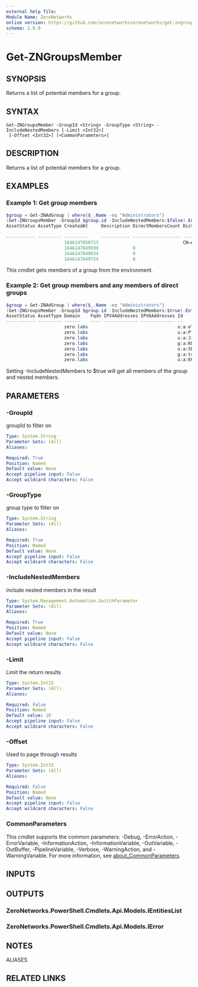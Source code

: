 ```yaml
---
external help file:
Module Name: ZeroNetworks
online version: https://github.com/zeronetworkszeronetworks/get-zngroupsmember
schema: 2.0.0
---
```


# Get-ZNGroupsMember

## SYNOPSIS
Returns a list of potential members for a group.

## SYNTAX

```
Get-ZNGroupsMember -GroupId <String> -GroupType <String> -IncludeNestedMembers [-Limit <Int32>]
 [-Offset <Int32>] [<CommonParameters>]
```

## DESCRIPTION
Returns a list of potential members for a group.

## EXAMPLES

### Example 1: Get group members
```powershell
$group = Get-ZNAdGroup | where{$_.Name -eq "Administrators"}
(Get-ZNGroupsMember -GroupId $group.id -IncludeNestedMembers:$false).Entities
AssetStatus AssetType CreatedAt     Description DirectMembersCount DistinguishedName                         Domain    Email FirstName Fqdn Guid                                 HasProtectionPolicy IPV4Addresse
                                                                                                                                                                                                     s
----------- --------- ---------     ----------- ------------------ -----------------                         ------    ----- --------- ---- ----                                 ------------------- ------------
                      1646147850723                                CN=Administrator,CN=Users,DC=zero,DC=labs zero.labs                      d2ac73db-cb56-4c7e-9818-ddb9e4c9a74c                                 
                      1646147849590             0                                                            zero.labs                      3da4c11a-6a89-49db-9edc-446624794a89 False                           
                      1646147849634             0                                                            zero.labs                      81439d9e-fe40-4085-8120-41faa3b1cf18 False                           
                      1646147849754             0                                                            zero.labs                      f2796828-fd6d-40dd-84de-a62a4ce975ed False                           
```

This cmdlet gets members of a group from the environment.

### Example 2: Get group members and any members of direct groups
```powershell
$group = Get-ZNAdGroup | where{$_.Name -eq "Administrators"}
(Get-ZNGroupsMember -GroupId $group.id -IncludeNestedMembers:$true).Entities
AssetStatus AssetType Domain    Fqdn IPV4Addresses IPV6Addresses Id           Name              OperatingSystem ProtectionState Source
----------- --------- ------    ---- ------------- ------------- --           ----              --------------- --------------- ------
                      zero.labs                                  u:a:eTpnZu08 Administrator                                     3
                      zero.labs                                  u:a:PfGBMNXZ Amir Frankel                                      3
                      zero.labs                                  u:a:JinEj0u0 Benny Lakunishok                                  3
                      zero.labs                                  g:a:KP9w8f2B Domain Admins                                     
                      zero.labs                                  u:a:5bMryabz Emanuele Bianchi                                  3
                      zero.labs                                  g:a:t4r3sJfq Enterprise Admins                                 
                      zero.labs                                  u:a:E6iXCia4 Nicholas DiCola                                   3
```

Setting -IncludeNestedMembers to $true will get all members of the group and nested members.

## PARAMETERS

### -GroupId
groupId to filter on

```yaml
Type: System.String
Parameter Sets: (All)
Aliases:

Required: True
Position: Named
Default value: None
Accept pipeline input: False
Accept wildcard characters: False
```

### -GroupType
group type to filter on

```yaml
Type: System.String
Parameter Sets: (All)
Aliases:

Required: True
Position: Named
Default value: None
Accept pipeline input: False
Accept wildcard characters: False
```

### -IncludeNestedMembers
include nested members in the result

```yaml
Type: System.Management.Automation.SwitchParameter
Parameter Sets: (All)
Aliases:

Required: True
Position: Named
Default value: None
Accept pipeline input: False
Accept wildcard characters: False
```

### -Limit
Limit the return results

```yaml
Type: System.Int32
Parameter Sets: (All)
Aliases:

Required: False
Position: Named
Default value: 10
Accept pipeline input: False
Accept wildcard characters: False
```

### -Offset
Used to page through results

```yaml
Type: System.Int32
Parameter Sets: (All)
Aliases:

Required: False
Position: Named
Default value: None
Accept pipeline input: False
Accept wildcard characters: False
```

### CommonParameters
This cmdlet supports the common parameters: -Debug, -ErrorAction, -ErrorVariable, -InformationAction, -InformationVariable, -OutVariable, -OutBuffer, -PipelineVariable, -Verbose, -WarningAction, and -WarningVariable. For more information, see [about_CommonParameters](http://go.microsoft.com/fwlink/?LinkID=113216).

## INPUTS

## OUTPUTS

### ZeroNetworks.PowerShell.Cmdlets.Api.Models.IEntitiesList

### ZeroNetworks.PowerShell.Cmdlets.Api.Models.IError

## NOTES

ALIASES

## RELATED LINKS

